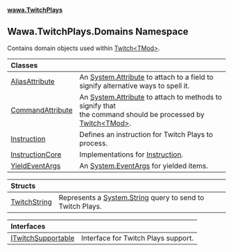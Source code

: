 #### [wawa.TwitchPlays](index.md 'index')

## Wawa.TwitchPlays.Domains Namespace

Contains domain objects used within [Twitch&lt;TMod&gt;](Twitch{TMod}.md 'Wawa.TwitchPlays.Twitch<TMod>').

| Classes | |
| :--- | :--- |
| [AliasAttribute](AliasAttribute.md 'Wawa.TwitchPlays.Domains.AliasAttribute') | An [System.Attribute](https://docs.microsoft.com/en-us/dotnet/api/System.Attribute 'System.Attribute') to attach to a field to signify alternative ways to spell it. |
| [CommandAttribute](CommandAttribute.md 'Wawa.TwitchPlays.Domains.CommandAttribute') | An [System.Attribute](https://docs.microsoft.com/en-us/dotnet/api/System.Attribute 'System.Attribute') to attach to methods to signify that<br/>the command should be processed by [Twitch&lt;TMod&gt;](Twitch{TMod}.md 'Wawa.TwitchPlays.Twitch<TMod>'). |
| [Instruction](Instruction.md 'Wawa.TwitchPlays.Domains.Instruction') | Defines an instruction for Twitch Plays to process. |
| [InstructionCore](InstructionCore.md 'Wawa.TwitchPlays.Domains.InstructionCore') | Implementations for [Instruction](Instruction.md 'Wawa.TwitchPlays.Domains.Instruction'). |
| [YieldEventArgs](YieldEventArgs.md 'Wawa.TwitchPlays.Domains.YieldEventArgs') | An [System.EventArgs](https://docs.microsoft.com/en-us/dotnet/api/System.EventArgs 'System.EventArgs') for yielded items. |

| Structs | |
| :--- | :--- |
| [TwitchString](TwitchString.md 'Wawa.TwitchPlays.Domains.TwitchString') | Represents a [System.String](https://docs.microsoft.com/en-us/dotnet/api/System.String 'System.String') query to send to Twitch Plays. |

| Interfaces | |
| :--- | :--- |
| [ITwitchSupportable](ITwitchSupportable.md 'Wawa.TwitchPlays.Domains.ITwitchSupportable') | Interface for Twitch Plays support. |
